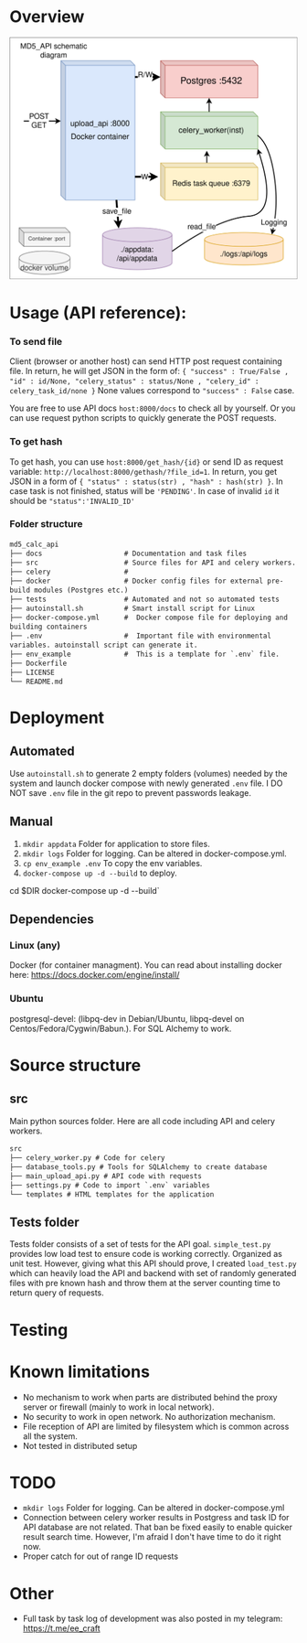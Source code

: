 # Overview
![Overview of the system](./doc/MD5_API_schematic_diagram.png)


# Usage (API reference):

### To send file
Client (browser or another host) can send HTTP post request containing file. In return, he will get JSON in the form of:
`{ "success" : True/False , "id" : id/None, "celery_status" : status/None , "celery_id" : celery_task_id/none }`
None values correspond to `"success" : False` case.

You are free to use API docs `host:8000/docs` to check all by yourself. Or you can use request python scripts to quickly generate the POST requests.


### To get hash

To get hash, you can use `host:8000/get_hash/{id}` or send ID as request variable: `http://localhost:8000/gethash/?file_id=1`. In return, you get JSON in a form of `{ "status" : status(str) , "hash" : hash(str) }`. In case task is not finished, status will be `'PENDING'`. In case of invalid `id` it should be `"status":'INVALID_ID'`
### Folder structure

    md5_calc_api
    ├── docs                    # Documentation and task files
    ├── src                     # Source files for API and celery workers. 
    ├── celery                  # 
    ├── docker                  # Docker config files for external pre-build modules (Postgres etc.) 
    ├── tests                   # Automated and not so automated tests
    ├── autoinstall.sh          # Smart install script for Linux
    ├── docker-compose.yml      #  Docker compose file for deploying and building containers
    ├── .env                    #  Important file with environmental variables. autoinstall script can generate it.
    ├── env_example             #  This is a template for `.env` file.
    ├── Dockerfile
    ├── LICENSE
    └── README.md


# Deployment
## Automated
Use `autoinstall.sh` to generate 2 empty folders (volumes) needed by the system and launch docker compose with newly generated `.env` file. I DO NOT save `.env` file in the git repo to prevent passwords leakage.

## Manual
1. `mkdir appdata` Folder for application to store files.
2. `mkdir logs` Folder for logging. Can be altered in docker-compose.yml.
3. `cp env_example .env` To copy the env variables.
4. `docker-compose up -d --build` to deploy.

cd $DIR
docker-compose up -d --build`


## Dependencies
### Linux (any)
Docker (for container managment). You can read about installing docker here: https://docs.docker.com/engine/install/
### Ubuntu
postgresql-devel: (libpq-dev in Debian/Ubuntu, libpq-devel on Centos/Fedora/Cygwin/Babun.). For SQL Alchemy to work.




# Source structure

## src

Main python sources folder. Here are all code including API and celery workers.


    src
    ├── celery_worker.py # Code for celery
    ├── database_tools.py # Tools for SQLAlchemy to create database
    ├── main_upload_api.py # API code with requests
    ├── settings.py # Code to import `.env` variables
    └── templates # HTML templates for the application

## Tests folder
Tests folder consists of a set of tests for the API goal. `simple_test.py` provides low load test to ensure code is working correctly. Organized as unit test. However, giving what this API should prove, I created `load_test.py` which can heavily load the API and backend with set of randomly generated files with pre known hash and throw them at the server counting time to return query of requests. 



# Testing


# Known limitations
* No mechanism to work when parts are distributed behind the proxy server or firewall (mainly to work in local network).
* No security to work in open network. No authorization mechanism.
* File reception of API are limited by filesystem which is common across all the system.
* Not tested in distributed setup

# TODO

* `mkdir logs` Folder for logging. Can be altered in docker-compose.yml
* Connection between celery worker results in Postgress and task ID for API database are not related. That ban be fixed easily to enable quicker result search time. However, I'm afraid I don't have time to do it right now.
* Proper catch for out of range ID requests

# Other
* Full task by task log of development was also posted in my telegram: https://t.me/ee_craft


